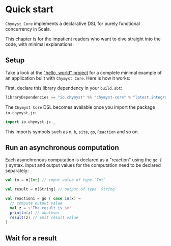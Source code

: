 <link href="{{ site.github.url }}/tables.css" rel="stylesheet" />

# Quick start

`Chymyst Core` implements a declarative DSL for purely functional concurrency in Scala.

This chapter is for the impatient readers who want to dive straight into the code, with minimal explanations.

## Setup

Take a look at  the ["hello, world" project](https://github.com/Chymyst/helloworld) for a complete minimal example of an application built with `Chymyst Core`.
Here is how it works:

First, declare this library dependency in your `build.sbt`:

```scala
libraryDependencies += "io.chymyst" %% "chymyst-core" % "latest.integration"

```

The `Chymyst Core` DSL becomes available once you import the package `io.chymyst.jc`:

```scala
import io.chymyst.jc._

```

This imports symbols such as `m`, `b`, `site`, `go`, `Reaction` and so on.

## Run an asynchronous computation

Each asynchronous computation is declared as a "reaction" using the `go { }` syntax.
Input and output values for the computation need to be declared separately:

```scala
val in = m[Int] // input value of type `Int`

val result = m[String] // output of type `String`

val reaction1 = go { case in(x) ⇒
  // compute output value
  val z = s"The result is $x"
  println(z) // whatever
  result(z) // emit result value
}

```

## Wait for a result

